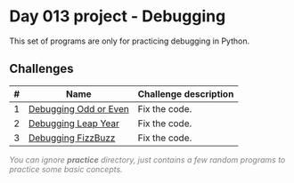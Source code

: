 # Day 013 project - Debugging

This set of programs are only for practicing debugging in Python.

## Challenges

| # | Name | Challenge description |
| --- | --- | --- |
| 1 | [Debugging Odd or Even](../challenges/challenge1.py) | Fix the code. |
| 2 | [Debugging Leap Year](../challenges/challenge2.py) | Fix the code. |
| 3 | [Debugging FizzBuzz](../challenges/challenge3.py) | Fix the code. |

<span style="color:gray">*You can ignore **practice** directory, just contains a few random programs to practice some basic concepts.*</span>